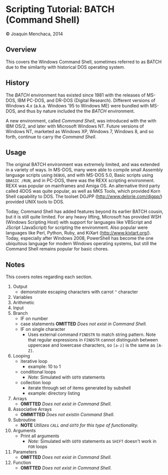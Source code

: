 # Scripting Tutorial: BATCH (Command Shell)

© Joaquin Menchaca, 2014

## Overview

This covers the Windows Command Shell, sometimes referred to as BATCH due to the similarity with historical DOS operating system.


## History 

The *BATCH* environment has existed since 1981 with the releases of MS-DOS, IBM PC-DOS, and DR-DOS (Digital Research). Different versions of Windows 4.x (a.k.a. Windows '95 to Windows ME) were bundled with MS-DOS, and thus by nature included the the *BATCH* environment.

A new environment, called *Command Shell*, was introduced with the with IBM OS/2, and later with Microsoft Windows NT.  Future versions of Windows NT, marketed as Windows XP, Windows 7, Windows 8, and so forth, continue to carry the *Command Shell*.

## Usage

The original BATCH environment was extremely limited, and was extended in a variety of ways.  In MS-DOS, many were able to compile small Assembly language scripts using ```DEBUG```, and with MS-DOS 5.0, Basic scripts using  ```QBASIC /RUN```, and in PC-DOS, there was the REXX scripting environment.  REXX was popular on mainframes and Amiga OS.  An alternative third party called 4DOS was quite popular, as well as MKS Tools, which provided Korn Shell capability to DOS. The toolset DGJPP (http://www.delorie.com/djgpp/) provided UNIX tools to DOS.  

Today, Command Shell has added features beyond its earlier BATCH cousin, but it is still quite limited.  For any heavy lifting, Microsoft has provided WSH (Windows Scripting Host) with support for languages like VBScript and JScript (JavaScript) for scripting the environment.  Also popular were languages like Perl, Python, Ruby, and KiXart (http://www.kixtart.org/).  Today, especially after Windows 2008, PowerShell has become the one ubiquitous language for modern Windows operating systems, but still the Command Shell remains popular for basic chores.

## Notes 

This covers notes regarding each section.

1. Output
   * demonstrate escaping characters with carrot ```^``` character
2. Variables
3. Arithmetic
4. Input
5. Branch
   * IF on number
   * case statements **OMITTED** *Does not exist in Command Shell.*
   * IF on single character
     * Uses external command ```FINDSTR``` to match string pattern.  Note that regular expressions in ```FINDSTR``` cannot distinguish between uppercase and lowercase characters, so ```[a-z]``` is the same as ```[A-Z]```.
6. Looping
   * iterative loop 
      * example: 10 to 1
   * conditional loops
      * *Note:* Simulated with ```GOTO``` statements 
   * collection loop
      * iterate through set of items generated by subshell
      * example: directory listing
7. Arrays
   * **OMITTED** *Does not exist in Command Shell.*
8. Associative Arrays
   * **OMMITTED** *Does not existin Command Shell.*
9. Subroutine
   * **NOTE** *Utilizes ```CALL``` and ```GOTO``` for this type of functionality.*
10. Arguments
    * Print all arguments
      * *Note:* Simulated with ```GOTO``` statements as ```SHIFT``` doesn't work in ```FOR``` loops
11. Parameters
    * **OMITTED** *Does not exist in Command Shell.*
12. Function
    * **OMITTED** *Does not exist in Command Shell.*
